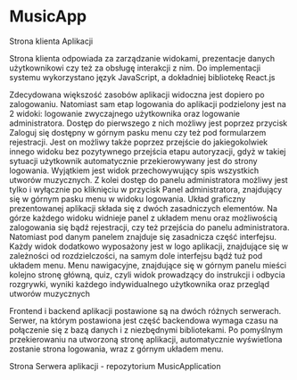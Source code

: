 # MusicApp

Strona klienta Aplikacji

Strona klienta odpowiada za zarządzanie widokami, prezentacje danych użytkownikowi czy też za obsługę interakcji z nim. 
Do implementacji systemu wykorzystano język JavaScript, a dokładniej bibliotekę React.js

Zdecydowana większość zasobów aplikacji widoczna jest dopiero po zalogowaniu. 
Natomiast sam etap logowania do aplikacji podzielony jest na 2 widoki: logowanie 
zwyczajnego użytkownika oraz logowanie administratora. Dostęp do pierwszego z nich 
możliwy jest poprzez przycisk Zaloguj się dostępny w górnym pasku menu czy też pod 
formularzem rejestracji. Jest on możliwy także poprzez przejście do jakiegokolwiek innego 
widoku bez pozytywnego przejścia etapu autoryzacji, gdyż w takiej sytuacji użytkownik 
automatycznie przekierowywany jest do strony logowania. Wyjątkiem jest widok
przechowywujący spis wszystkich utworów muzycznych. Z kolei dostęp do panelu 
administratora możliwy jest tylko i wyłącznie po kliknięciu w przycisk Panel administratora, 
znajdujący się w górnym pasku menu w widoku logowania. 
Układ graficzny prezentowanej aplikacji składa się z dwóch zasadniczych elementów. 
Na górze każdego widoku widnieje panel z układem menu oraz możliwością zalogowania 
się bądź rejestracji, czy też przejścia do panelu administratora. Natomiast pod danym 
panelem znajduje się zasadnicza część interfejsu. Każdy widok dodatkowo wyposażony jest 
w logo aplikacji, znajdujące się w zależności od rozdzielczości, na samym dole interfejsu 
bądź tuż pod układem menu. Menu nawigacyjne, znajdujące się w górnym panelu mieści 
kolejno stronę główną, quiz, czyli widok prowadzący do instrukcji i odbycia rozgrywki, 
wyniki każdego indywidualnego użytkownika oraz przegląd utworów muzycznych


Frontend i backend aplikacji postawione są na dwóch różnych serwerach. Serwer, na którym postawiona jest część backendowa wymaga czasu na 
połączenie się z bazą danych i z niezbędnymi bibliotekami. Po pomyślnym przekierowaniu na utworzoną stronę aplikacji, automatycznie wyświetlona zostanie strona logowania, wraz z górnym układem menu.


Strona Serwera aplikacji - repozytorium MusicApplication
